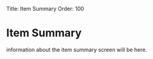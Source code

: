Title: Item Summary
Order: 100

# Item Summary

information about the item summary screen will be here.
